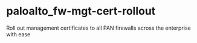 # paloalto_fw-mgt-cert-rollout
Roll out management certificates to all PAN firewalls across the enterprise with ease
